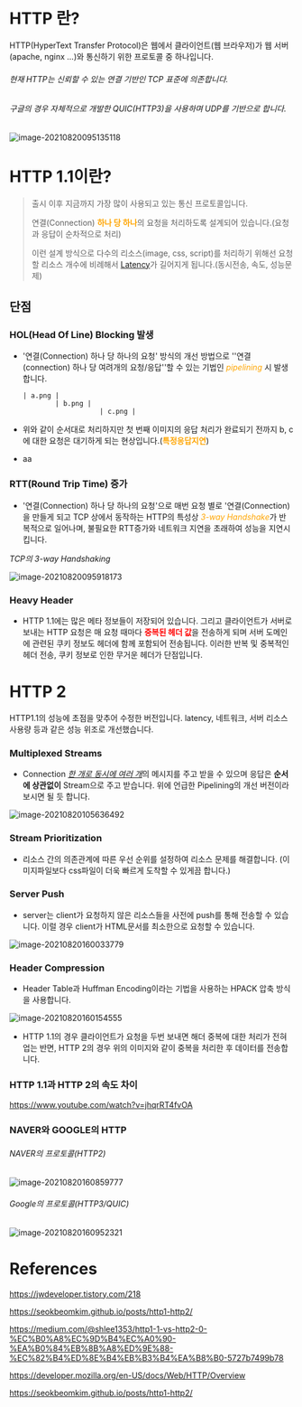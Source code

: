 # HTTP 란?

HTTP(HyperText Transfer Protocol)은 웹에서 클라이언트(웹 브라우저)가 웹 서버(apache, nginx ...)와 통신하기 위한 프로토콜 중 하나입니다.

###### *현재 HTTP는 신뢰할 수 있는 연결 기반인 TCP 표준에 의존합니다.*

###### *구글의 경우*  자체적으로 개발한 QUIC(HTTP3)을 사용하며 UDP를 기반으로 합니다. 
![image-20210820095135118](https://raw.githubusercontent.com/KrGil/TIL/main/CS/HTTP/HTTP.assets/image-20210820095135118.png)


# HTTP 1.1이란?

> 출시 이후 지금까지 가장 많이 사용되고 있는 통신 프로토콜입니다.
>
> 연결(Connection) <span style="color:orange">**하나 당 하나**</span>의 요청을 처리하도록 설계되어 있습니다.(요청과 응답이 순차적으로 처리)
>
> 이런 설계 방식으로 다수의 리소스(image, css, script)를 처리하기 위해선 요청할 리소스 개수에 비례해서 [Latency](http://www.terms.co.kr/latency.htm)가 길어지게 됩니다.(동시전송, 속도, 성능문제)

## 단점

### HOL(Head Of Line) Blocking 발생

- '연결(Connection) 하나 당 하나의 요청' 방식의 개선 방법으로 ''연결(connection) 하나 당 여려개의 요청/응답''할 수 있는 기법인 <span style="color:orange">*pipelining*</span> 시 발생합니다.

  ``` 
  | a.png |
  		  | b.png |
  		  			 | c.png |
  ```

  

- 위와 같이 순서대로 처리하지만 첫 번째 이미지의 응답 처리가 완료되기 전까지 b, c에 대한 요청은 대기하게 되는 현상입니다.(<span style="color:orange">**특정응답지연**</span>)

- <span class="red">aa</span>


### RTT(Round Trip Time) 증가

- '연결(Connection) 하나 당 하나의 요청'으로 매번 요청 별로 '연결(Connection)을 만들게 되고 TCP 상에서 동작하는 HTTP의 특성상 <span style="color:orange">*3-way Handshake*</span>가 반복적으로 일어나며, 불필요한 RTT증가와 네트워크 지연을 초래하여 성능을 지연시킵니다.

*TCP의 3-way Handshaking*


![image-20210820095918173](https://raw.githubusercontent.com/KrGil/TIL/main/CS/HTTP/HTTP.assets/image-20210820095918173.png)



### Heavy Header

- HTTP 1.1에는 많은 메타 정보들이 저장되어 있습니다. 그리고 클라이언트가 서버로 보내는 HTTP 요청은 매 요청 때마다 <span style="color:red">**중복된 헤더 값**</span>을 전송하게 되며 서버 도메인에 관련된 쿠키 정보도 헤더에 함께 포함되어 전송됩니다. 이러한 반복 및 중복적인 헤더 전송, 쿠키 정보로 인한 무거운 헤더가 단점입니다.



# HTTP 2

HTTP1.1의 성능에 초점을 맞추어 수정한 버전입니다. latency, 네트워크, 서버 리소스 사용량 등과 같은 성능 위조로 개선했습니다.

### Multiplexed Streams

- Connection <u>*한 개로 동시에 여러 개*</u>의 메시지를 주고 받을 수 있으며 응답은 **순서에 상관없이** Stream으로 주고 받습니다. 위에 언급한 Pipelining의 개선 버전이라 보시면 될 듯 합니다.

![image-20210820105636492](https://raw.githubusercontent.com/KrGil/TIL/main/CS/HTTP/HTTP.assets/image-20210820105633626.png)

### Stream Prioritization

- 리소스 간의 의존관계에 따른 우선 순위를 설정하여 리소스 문제를 해결합니다. (이미지파일보다 css파일이 더욱 빠르게 도착할 수 있게끔 합니다.)

### Server Push

- server는 client가 요청하지 않은 리소스들을 사전에 push를 통해 전송할 수 있습니다. 이럴 경우 client가 HTML문서를 최소한으로 요청할 수 있습니다.

![image-20210820160033779](https://raw.githubusercontent.com/KrGil/TIL/main/CS/HTTP/HTTP.assets/image-20210820160014732.png)

### Header Compression

- Header Table과 Huffman Encoding이라는 기법을 사용하는 HPACK 압축 방식을 사용합니다.

![image-20210820160154555](https://raw.githubusercontent.com/KrGil/TIL/main/CS/HTTP/HTTP.assets/image-20210820160154555.png)

- HTTP 1.1의 경우 클라이언트가 요청을 두번 보내면 해더 중복에 대한 처리가 전혀 업는 반면, HTTP 2의 경우 위의 이미지와 같이 중복을 처리한 후 데이터를 전송합니다.



### HTTP 1.1과 HTTP 2의 속도 차이

https://www.youtube.com/watch?v=jhqrRT4fvOA



### NAVER와 GOOGLE의 HTTP

###### *NAVER의 프로토콜(HTTP2)* 

![image-20210820160859777](https://raw.githubusercontent.com/KrGil/TIL/main/CS/HTTP/HTTP.assets/image-20210820160859777.png)

###### *Google의 프로토콜(HTTP3/QUIC)*

![image-20210820160952321](https://raw.githubusercontent.com/KrGil/TIL/main/CS/HTTP/HTTP.assets/image-20210820160951101.png)

# References

https://jwdeveloper.tistory.com/218

https://seokbeomkim.github.io/posts/http1-http2/

https://medium.com/@shlee1353/http1-1-vs-http2-0-%EC%B0%A8%EC%9D%B4%EC%A0%90-%EA%B0%84%EB%8B%A8%ED%9E%88-%EC%82%B4%ED%8E%B4%EB%B3%B4%EA%B8%B0-5727b7499b78

https://developer.mozilla.org/en-US/docs/Web/HTTP/Overview

https://seokbeomkim.github.io/posts/http1-http2/
